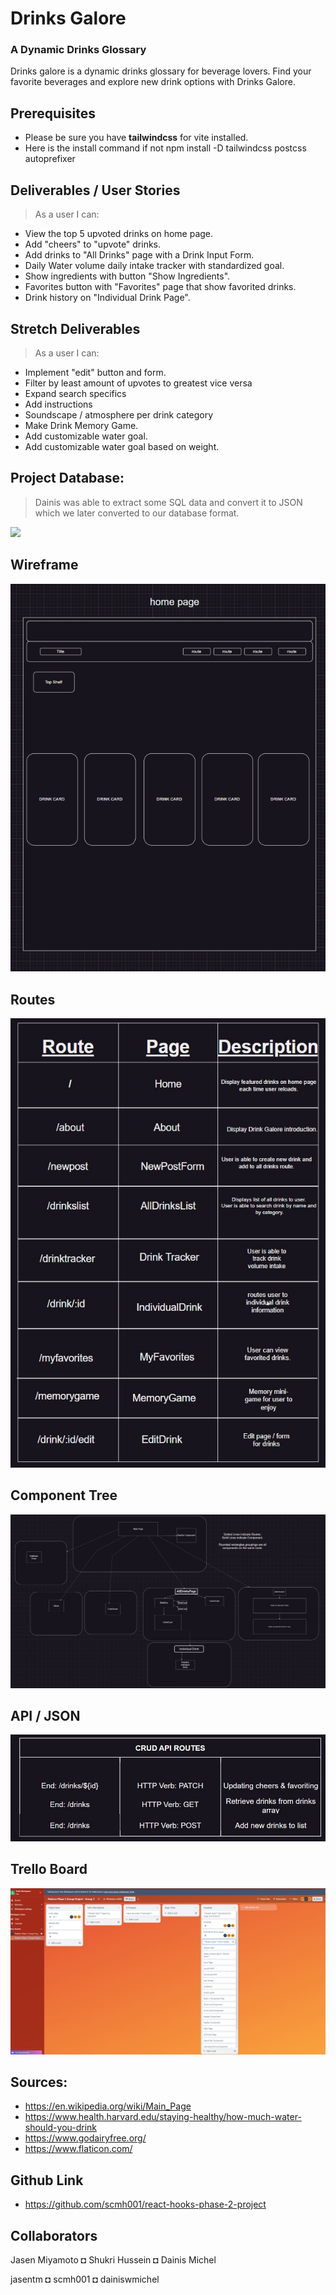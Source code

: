 # Drinks Galore 

### A Dynamic Drinks Glossary
Drinks galore is a dynamic drinks glossary for beverage lovers. Find your favorite beverages and explore new drink options with Drinks Galore.


## Prerequisites 
* Please be sure you have __tailwindcss__ for vite installed.
* Here is the install command if not npm install -D tailwindcss postcss autoprefixer

## Deliverables / User Stories
> As a user I can:
* View the top 5 upvoted drinks on home page.
* Add "cheers" to "upvote" drinks.
* Add drinks to "All Drinks" page with a Drink Input Form.
* Daily Water volume daily intake tracker with standardized goal.
* Show ingredients with button "Show Ingredients".
* Favorites button with "Favorites" page that show favorited drinks.
* Drink history on "Individual Drink Page".


## Stretch Deliverables
> As a user I can:
* Implement "edit" button and form.
* Filter by least amount of upvotes to greatest vice versa
* Expand search specifics
* Add instructions
* Soundscape / atmosphere per drink category
* Make Drink Memory Game.
* Add customizable water goal.
* Add customizable water goal based on weight.


## Project Database:
>Dainis was able to extract some SQL data and convert it to JSON which we later converted to our database format.

<img src="planning/assets/images/dbsh.PNG" />

## Wireframe
<img src="planning/assets/images/impWire.PNG" />

## Routes 
<img src="planning/routesFinal.JPG" />

## Component Tree 
<img src="planning/treeFinal1.JPG" />

## API / JSON
<img src="planning/apiFinal.JPG" />

## Trello Board
<img src="planning/trellowFinal.JPG" />

## Sources:
* https://en.wikipedia.org/wiki/Main_Page
* https://www.health.harvard.edu/staying-healthy/how-much-water-should-you-drink
* https://www.godairyfree.org/
* https://www.flaticon.com/

## Github Link
* https://github.com/scmh001/react-hooks-phase-2-project

## Collaborators

Jasen Miyamoto ◘ Shukri Hussein ◘ Dainis Michel

jasentm ◘ scmh001 ◘ dainiswmichel